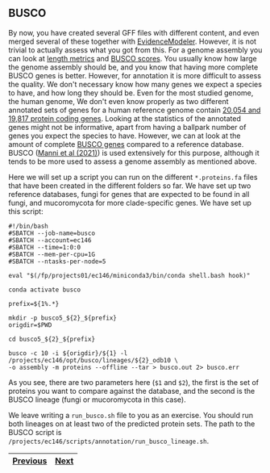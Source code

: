 ## BUSCO

By now, you have created several GFF files with different content, and even merged several of these together with [EvidenceModeler](04_evm.md). However, it is not trivial to actually assess what you got from this. For a genome assembly you can look at [length metrics](https://github.com/ebp-nor/genome-assembly-workshop-2023/blob/main/06_gfastats.md) and [BUSCO scores](https://github.com/ebp-nor/genome-assembly-workshop-2023/blob/main/07_BUSCO.md). You usually know how large the genome assembly should be, and you know that having more complete BUSCO genes is better. However, for annotation it is more difficult to assess the quality. We don't necessary know how many genes we expect a species to have, and how long they should be. Even for the most studied genome, the human genome, We don't even know properly as two different annotated sets of genes for a human reference genome contain [20,054 and 19,817 protein coding genes](https://genomebiology.biomedcentral.com/articles/10.1186/s13059-018-1590-2). Looking at the statistics of the annotated genes might not be informative, apart from having a ballpark number of genes you expect the species to have. However, we can at look at the amount of complete [BUSCO genes](https://busco.ezlab.org/) compared to a reference database. BUSCO ([Manni et al (2021)](https://currentprotocols.onlinelibrary.wiley.com/doi/full/10.1002/cpz1.323)) is used extensively for this purpose, although it tends to be more used to assess a genome assembly as mentioned above. 

Here we will set up a script you can run on the different `*.proteins.fa` files that have been created in the different folders so far. We have set up two reference databases, fungi for genes that are expected to be found in all fungi, and mucoromycota for more clade-specific genes. We have set up this script:
```
#!/bin/bash
#SBATCH --job-name=busco
#SBATCH --account=ec146
#SBATCH --time=1:0:0
#SBATCH --mem-per-cpu=1G
#SBATCH --ntasks-per-node=5

eval "$(/fp/projects01/ec146/miniconda3/bin/conda shell.bash hook)" 

conda activate busco

prefix=${1%.*}

mkdir -p busco5_${2}_${prefix}
origdir=$PWD

cd busco5_${2}_${prefix}

busco -c 10 -i ${origdir}/${1} -l /projects/ec146/opt/busco/lineages/${2}_odb10 \
-o assembly -m proteins --offline --tar > busco.out 2> busco.err
```

As you see, there are two parameters here (`$1` and `$2`), the first is the set of proteins you want to compare against the database, and the second is the BUSCO lineage (fungi or mucoromycota in this case). 

We leave writing a `run_busco.sh` file to you as an exercise. You should run both lineages on at least two of the predicted protein sets. The path to the BUSCO script is `/projects/ec146/scripts/annotation/run_busco_lineage.sh`. 

|[Previous](https://github.com/ebp-nor/gworkshop-2024/blob/main/day2_genome_annotation/04_evm.md)|[Next](https://github.com/ebp-nor/workshop-2024/blob/main/day2_genome_annotation/06_filtering.md)|
|---|---|
